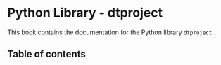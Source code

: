# Python Library - dtproject

This book contains the documentation for the Python library `dtproject`.

## Table of contents

```{tableofcontents}
```

